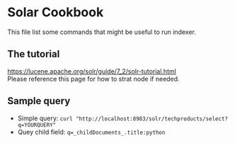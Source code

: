 # Solar Cookbook
This file list some commands that might be useful to run indexer.
## The tutorial
https://lucene.apache.org/solr/guide/7_2/solr-tutorial.html<br />
Please reference this page for how to strat node if needed.
## Sample query
- Simple query: `curl "http://localhost:8983/solr/techproducts/select?q=YOURQUERY"`
- Quey child field: `q=_childDocuments_.title:python`
